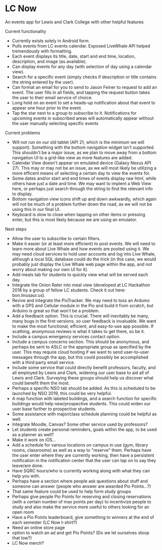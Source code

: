 # LC Now
An events app for Lewis and Clark College with other helpful features

Current functionality
- Currently exists solely in Android form.
- Pulls events from LC events calendar. Exposed LiveWhale API helped tremendously with formatting.
- Each event displays its title, date, start and end time, location, description, and image (as available).
- Can display events for any day (with selection of day using a calendar view).
- Search for a specific event (simply checks if description or title contains the string entered by the user).
- Can format an email for you to send to Jason Feiner to request to add an event. The user fills in all fields, and tapping the request button takes the user to their email service of choice.
- Long hold on an event to set a heads-up notification about that event to appear one hour prior to the event.
- Tap the star next to a group to subscribe to it. Notifications for upcoming events in subscribed areas will automatically appear without the user manually selecting specific events

Current problems
- Will not run on our old tablet (API 21, which is the minimum we will support). Something with the bottom navigation widget isn't supported. This shouldn't be a major issue, as we plan to move away from a bottom navigation UI to a grid-like view as more features are added.
- Calendar View doesn't appear on emulated device (Galaxy Nexus API 27). This may or may not be an issue, as we will most likely be utilizing a more efficent means of selecting a certain day to view the events for.
- Some dates and/or start and end times of events display raw html, while others have just a date and time. We may want to implent a Web View here, or perhaps just search through the string to find the relevant info to display.
- Bottom navigation view icons shift up and down awkwardly, which again will not be much of a problem further down the road, as we will not be using this in our final UI.
- Keyboard is slow to close when tapping on other items or pressing enter, but this is most likely because we are using an emulator.

Next steps
- Allow the user to subscribe to certain filters.
- Make it easier (or at least more efficient) to post events. We will need to learn more about Live Whale and how events are posted using it. We may need cloud services to hold user accounts and log into Live Whale, although a local SQL database could do the trick (in this case, we would probably just display the Live Whale web page within the app, and not worry about making our own UI for it).
- Add meals tab for students to quickly view what will be served each day. 
- Integrate the Onion Rater into meal view (developed at LC Hackathon 2018 by a group of fellow LC students. Check it out here: bon.linusaur.us).
- Revive and integrate the PioTracker. We may need to toss an Arduino with a GPS and Cellular module in the Pio and build it from scratch, but Arduino is great so that won't be a problem.
- Add a feedback option. This is crucial. There will inevitably be many, many bugs in the first versions, so user feedback is invaluable. We want to make the most functional, efficient, and easy-to-use app possible. If scathing, anonymous reviews is what it takes to get there, so be it.
- Include a campus emergency services contact option.
- Include a campus concerns section. This should be anonymous, and perhaps be sent to ASLC or the appropriate group as specified by the user. This may require cloud hosting if we want to send user-to-user messages through the app, but this could possibly be accomplished with a third party email service.
- Include some service that could directly benefit professors, faculty, and all employed by Lewis and Clark, widening our user base to aid all of Lewis and Clark. Surveying these groups should help us discover what could benefit them the most.
- Perhaps a specific NSO tab should be added. As this is scheduled to be launched by NSO 2019, this could be very helpful.
- A map function with labeled buildings, and a search function for specific buildings would help new/prospective students. This could widen our user base further to prospective students.
- Some assistance with major/class schedule planning could be helpful as well.
- Integrate Moodle, Canvas? Some other service used by professors?
- Let students create personal reminders, goals within the app, to be used as a planner as well?
- Make it work on iOS...
- Add a schedule for various locations on campus in use (gym, library rooms, classrooms) as well as a way to "reserve" them. Perhaps have the user enter where they are currently working, then have a persistent notification in the notification center that the user can tap on to say they leave/are done.
- Have SQRC hours/who is currently working along with what they can help you with.
- Perhaps have a section where people ask questions about stuff and someone can answer (people who answer are awarded Pio Points...?)
- That same feature could be used to help form study groups
- Perhaps give people Pio Points for reserving and closing reservations (with a certain number of max points per day) to incentivize people to study and also make the service more useful to others looking for an open room
- Have a Pio Points leaderboard, give something to winners at the end of each semester (LC Now t-shirt?)
- Need an online store page
- option to watch an ad and get Pio Points? (Do we let ourselves stoop that low?)
- LC Now merch?
